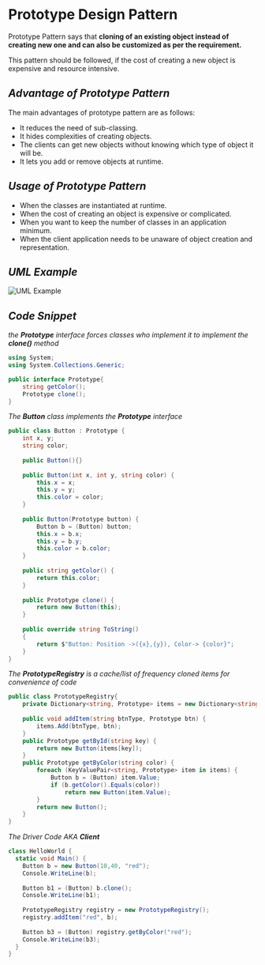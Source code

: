 # Prototype Design Pattern 

Prototype Pattern says that **cloning of an existing object instead of creating new one and can also be customized as per the requirement.**

This pattern should be followed, if the cost of creating a new object is expensive and resource intensive.

## _Advantage of Prototype Pattern_

The main advantages of prototype pattern are as follows:
- It reduces the need of sub-classing.
- It hides complexities of creating objects.
- The clients can get new objects without knowing which type of object it will be.
- It lets you add or remove objects at runtime.

## _Usage of Prototype Pattern_
- When the classes are instantiated at runtime.
- When the cost of creating an object is expensive or complicated.
- When you want to keep the number of classes in an application minimum.
- When the client application needs to be unaware of object creation and representation.

## _UML Example_
![UML Example](https://refactoring.guru/images/patterns/diagrams/prototype/structure-prototype-cache.png)

## _Code Snippet_


_the **Prototype** interface forces classes who implement it to implement the **clone()** method_
```csharp
using System;
using System.Collections.Generic;

public interface Prototype{
    string getColor();
    Prototype clone();
}
```

_The **Button** class implements the **Prototype** interface_
```csharp
public class Button : Prototype {
    int x, y;
    string color;
    
    public Button(){}
    
    public Button(int x, int y, string color) {
        this.x = x;
        this.y = y;
        this.color = color;
    }
    
    public Button(Prototype button) {
        Button b = (Button) button;
        this.x = b.x;
        this.y = b.y;
        this.color = b.color;
    }
    
    public string getColor() {
        return this.color;
    }
    
    public Prototype clone() {
        return new Button(this);
    }
    
    public override string ToString()
    {
        return $"Button: Position ->({x},{y}), Color-> {color}";
    }
}
```


_The **PrototypeRegistry** is a cache/list of frequency cloned items for convenience of code_
```csharp
public class PrototypeRegistry{
    private Dictionary<string, Prototype> items = new Dictionary<string, Prototype>();
    
    public void addItem(string btnType, Prototype btn) {
        items.Add(btnType, btn);
    }
    public Prototype getById(string key) {
        return new Button(items[key]);
    }
    public Prototype getByColor(string color) {
        foreach (KeyValuePair<string, Prototype> item in items) {
            Button b = (Button) item.Value;
            if (b.getColor().Equals(color))
                return new Button(item.Value);
        }
        return new Button();
    } 
}
```

_The Driver Code AKA **Client**_
```csharp
class HelloWorld {
  static void Main() {
    Button b = new Button(10,40, "red");
    Console.WriteLine(b);
    
    Button b1 = (Button) b.clone();
    Console.WriteLine(b1);
    
    PrototypeRegistry registry = new PrototypeRegistry();
    registry.addItem("red", b);
    
    Button b3 = (Button) registry.getByColor("red");
    Console.WriteLine(b3);
  }
}
```